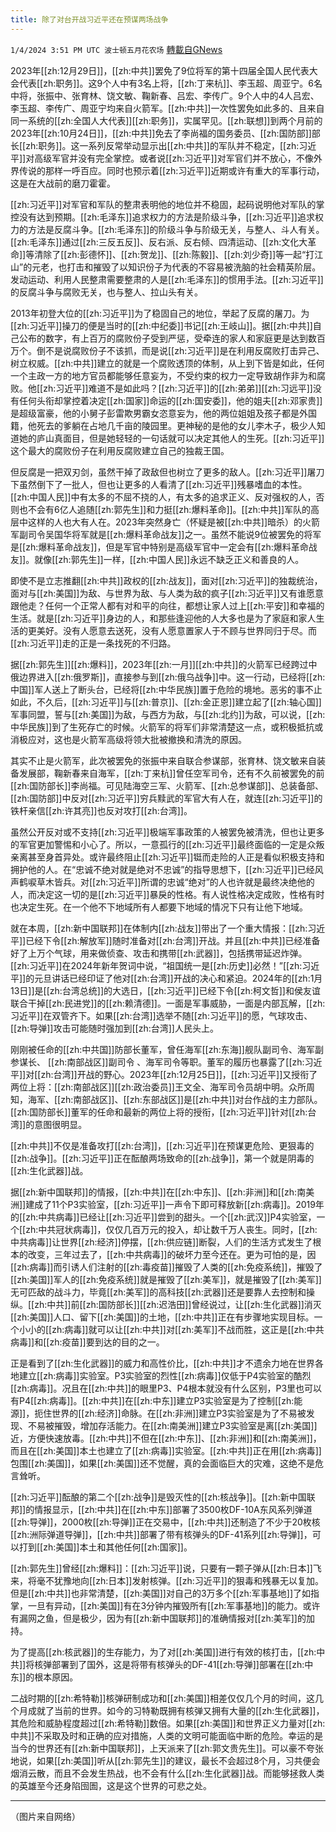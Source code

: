 ```yaml
---
title: 除了对台开战习近平还在预谋两场战争
---
```

`1/4/2024 3:51 PM UTC 波士顿五月花农场` [轉載自GNews](https://gnews.org/articles/2184263)

2023年[[zh:12月29日]]，[[zh:中共]]罢免了9位将军的第十四届全国人民代表大会代表[[zh:职务]]。这9个人中有3名上将，[[zh:丁来杭]]、李玉超、周亚宁。6名中将，张振中、张育林、饶文敏、鞠新春、吕宏、李传广。9个人中的4人吕宏、李玉超、李传广、周亚宁均来自火箭军。[[zh:中共]]一次性罢免如此多的、且来自同一系统的[[zh:全国人大代表]][[zh:职务]]，实属罕见。[[zh:联想]]到两个月前的2023年[[zh:10月24日]]，[[zh:中共]]免去了李尚福的国务委员、[[zh:国防部]]部长[[zh:职务]]。这一系列反常举动显示出[[zh:中共]]的军队并不稳定，[[zh:习近平]]对高级军官并没有完全掌控。或者说[[zh:习近平]]对军官们并不放心，不像外界传说的那样一呼百应。同时也预示着[[zh:习近平]]近期或许有重大的军事行动，这是在大战前的磨刀霍霍。

[[zh:习近平]]对军官和军队的整肃表明他的地位并不稳固，起码说明他对军队的掌控没有达到预期。[[zh:毛泽东]]追求权力的方法是阶级斗争，[[zh:习近平]]追求权力的方法是反腐斗争。[[zh:毛泽东]]的阶级斗争与阶级无关，与整人、斗人有关。[[zh:毛泽东]]通过[[zh:三反五反]]、反右派、反右倾、四清运动、[[zh:文化大革命]]等清除了[[zh:彭德怀]]、[[zh:贺龙]]、[[zh:陈毅]]、[[zh:刘少奇]]等一起“打江山”的元老，也打击和摧毁了以知识份子为代表的不容易被洗脑的社会精英阶层。发动运动、利用人民整肃需要整肃的人是[[zh:毛泽东]]的惯用手法。[[zh:习近平]]的反腐斗争与腐败无关，也与整人、拉山头有关。

2013年初登大位的[[zh:习近平]]为了稳固自己的地位，举起了反腐的屠刀。为[[zh:习近平]]操刀的便是当时的[[zh:中纪委]]书记[[zh:王岐山]]。据[[zh:中共]]自己公布的数字，有上百万的腐败份子受到严惩，受牵连的家人和家庭更是达到数百万个。倒不是说腐败份子不该抓，而是说[[zh:习近平]]是在利用反腐败打击异己、树立权威。[[zh:中共]]建立的就是一个腐败透顶的体制，从上到下皆是如此，任何一个主政一方的地方官员都能够任意妄为，不受约束的权力一定导致胡作非为和腐败。他[[zh:习近平]]难道不是如此吗？[[zh:习近平]]的[[zh:弟弟]][[zh:习远平]]没有任何头衔却掌控着决定[[zh:国家]]命运的[[zh:国安委]]，他的姐夫[[zh:邓家贵]]是超级富豪，他的小舅子彭雷欺男霸女恣意妄为，他的两位姐姐及孩子都是外国籍，他死去的爹躺在占地几千亩的陵园里。更神秘的是他的女儿李木子，极少人知道她的庐山真面目，但是她轻轻的一句话就可以决定其他人的生死。[[zh:习近平]]这个最大的腐败份子在利用反腐败建立自己的独裁王国。

但反腐是一把双刃剑，虽然干掉了政敌但也树立了更多的敌人。[[zh:习近平]]屠刀下虽然倒下了一批人，但也让更多的人看清了[[zh:习近平]]残暴嗜血的本性。[[zh:中国人民]]中有太多的不屈不挠的人，有太多的追求正义、反对强权的人，否则也不会有6亿人追随[[zh:郭先生]]和力挺[[zh:爆料革命]]。[[zh:中共]]军队的高层中这样的人也大有人在。2023年突然身亡（怀疑是被[[zh:中共]]暗杀）的火箭军副司令吴国华将军就是[[zh:爆料革命战友]]之一。虽然不能说9位被罢免的将军是[[zh:爆料革命战友]]，但是军官中特别是高级军官中一定会有[[zh:爆料革命战友]]。就像[[zh:郭先生]]一样，[[zh:中国人民]]永远不缺乏正义和善良的人。

即使不是立志推翻[[zh:中共]]政权的[[zh:战友]]，面对[[zh:习近平]]的独裁统治，面对与[[zh:美国]]为敌、与世界为敌、与人类为敌的疯子[[zh:习近平]]又有谁愿意跟他走？任何一个正常人都有对和平的向往，都想让家人过上[[zh:平安]]和幸福的生活。就是[[zh:习近平]]身边的人，和那些逢迎他的人大多也是为了家庭和家人生活的更美好。没有人愿意去送死，没有人愿意置家人于不顾与世界同归于尽。而[[zh:习近平]]走的正是一条找死的不归路。

据[[zh:郭先生]][[zh:爆料]]，2023年[[zh:一月]][[zh:中共]]的火箭军已经跨过中俄边界进入[[zh:俄罗斯]]，直接参与到[[zh:俄乌战争]]中。这一行动，已经将[[zh:中国]]军人送上了断头台，已经将[[zh:中华民族]]置于危险的境地。恶劣的事不止如此，不久后，[[zh:习近平]]与[[zh:普京]]、[[zh:金正恩]]建立起了[[zh:轴心国]]军事同盟，誓与[[zh:美国]]为敌，与西方为敌，与[[zh:北约]]为敌，可以说，[[zh:中华民族]]到了生死存亡的时候。火箭军的将军们非常清楚这一点，或积极抵抗或消极应对，这也是火箭军高级将领大批被撤换和清洗的原因。

其实不止是火箭军，此次被罢免的张振中来自联合参谋部，张育林、饶文敏来自装备发展部，鞠新春来自海军，[[zh:丁来杭]]曾任空军司令，还有不久前被罢免的前[[zh:国防部长]]李尚福。可见陆海空三军、火箭军、[[zh:总参谋部]]、总装备部、[[zh:国防部]]中反对[[zh:习近平]]穷兵黩武的军官大有人在，就连[[zh:习近平]]的铁杆亲信[[zh:许其亮]]也反对攻打[[zh:台湾]]。

虽然公开反对或不支持[[zh:习近平]]极端军事政策的人被罢免被清洗，但也让更多的军官更加警惕和小心了。所以，一意孤行的[[zh:习近平]]最终面临的一定是众叛亲离甚至身首异处。或许最终阻止[[zh:习近平]]铤而走险的人正是看似积极支持和拥护他的人。在“忠诚不绝对就是绝对不忠诚”的指导思想下，[[zh:习近平]]已经风声鹤唳草木皆兵。对[[zh:习近平]]所谓的忠诚“绝对”的人也许就是最终决绝他的人，而决定这一切的是[[zh:习近平]]暴戾的性格。有人说性格决定成败，性格有时也决定生死。在一个他不下地域所有人都要下地域的情况下只有让他下地域。

就在本周，[[zh:新中国联邦]]在体制内[[zh:战友]]带出了一个重大情报：[[zh:习近平]]已经下令[[zh:解放军]]随时准备对[[zh:台湾]]开战。并且[[zh:中共]]已经准备好了上万个气球，用来做侦查、攻击和携带[[zh:武器]]，包括携带延迟炸弹。[[zh:习近平]]在2024年新年贺词中说，“祖国统一是[[zh:历史]]必然！”[[zh:习近平]]的元旦讲话已经印证了他对[[zh:台湾]]开战的决心和紧迫。2024年的[[zh:1月13日]]是[[zh:台湾总统]]的大选日，[[zh:习近平]]已经下令[[zh:柯文哲]]和侯友谊联合干掉[[zh:民进党]]的[[zh:赖清德]]。一面是军事威胁，一面是内部瓦解，[[zh:习近平]]在双管齐下。如果[[zh:台湾]]选举不随[[zh:习近平]]的愿，气球攻击、[[zh:导弹]]攻击可能随时强加到[[zh:台湾]]人民头上。

刚刚被任命的[[zh:中共国]]防部长董军，曾任海军[[zh:东海]]舰队副司令、海军副参谋长、 [[zh:南部战区]]副司令 、海军司令等职。董军的履历也暴露了[[zh:习近平]]对[[zh:台湾]]开战的野心。2023年[[zh:12月25日]]，[[zh:习近平]]又授衔了两位上将：[[zh:南部战区]][[zh:政治委员]]王文全、海军司令员胡中明。众所周知，海军、[[zh:南部战区]]、[[zh:东部战区]]是[[zh:中共]]对台作战的主力部队。[[zh:国防部长]]董军的任命和最新的两位上将的授衔，[[zh:习近平]]针对[[zh:台湾]]的意图很明显。

[[zh:中共]]不仅是准备攻打[[zh:台湾]]，[[zh:习近平]]在预谋更危险、更狠毒的[[zh:战争]]。[[zh:习近平]]正在酝酿两场致命的[[zh:战争]]，第一个就是阴毒的[[zh:生化武器]]战。

据[[zh:新中国联邦]]的情报，[[zh:中共]]在[[zh:中东]]、[[zh:非洲]]和[[zh:南美洲]]建成了11个P3实验室，[[zh:习近平]]一声令下即可释放新[[zh:病毒]]。2019年的[[zh:中共病毒]]已经让[[zh:习近平]]尝到的甜头。一个[[zh:武汉]]P4实验室，一个[[zh:中共冠状病毒]]，仅仅几百万元的投入，却让数千万人丧生。同时，[[zh:中共病毒]]让世界[[zh:经济]]停摆，[[zh:供应链]]断裂，人们的生活方式发生了根本的改变，三年过去了，[[zh:中共病毒]]的破坏力至今还在。更为可怕的是，因[[zh:病毒]]而引诱人们注射的[[zh:毒疫苗]]摧毁了人类的[[zh:免疫系统]]，摧毁了[[zh:美国]]军人的[[zh:免疫系统]]就是摧毁了[[zh:美军]]，就是摧毁了[[zh:美军]]无可匹敌的战斗力，毕竟[[zh:美军]]的高科技[[zh:武器]]还是要靠人去控制和操纵。[[zh:中共]]前[[zh:国防部长]][[zh:迟浩田]]曾经说过，让[[zh:生化武器]]消灭[[zh:美国]]人口、留下[[zh:美国]]的土地，[[zh:中共]]正在有步骤地实现目标。一个小小的[[zh:病毒]]就可以让[[zh:中共]]对[[zh:美军]]不战而胜，这正是[[zh:中共病毒]]和[[zh:疫苗]]要到达的目的之一。

正是看到了[[zh:生化武器]]的威力和高性价比，[[zh:中共]]才不遗余力地在世界各地建立[[zh:病毒]]实验室。P3实验室的烈性[[zh:病毒]]仅低于P4实验室的酷烈[[zh:病毒]]。况且在[[zh:中共]]的眼里P3、P4根本就没有什么区别，P3里也可以有P4[[zh:病毒]]。[[zh:中共]]在[[zh:中东]]建立P3实验室是为了控制[[zh:能源]]，扼住世界的[[zh:经济]]命脉。在[[zh:非洲]]建立P3实验室是为了不易被发现、不易被摧毁，增加存活能力。在[[zh:南美洲]]建立P3实验室是离[[zh:美国]]近，方便快速放毒。[[zh:中共]]不但在[[zh:中东]]、[[zh:非洲]]和[[zh:南美洲]]，而且在[[zh:美国]]本土也建立了[[zh:病毒]]实验室。[[zh:中共]]正在用[[zh:病毒]]包围[[zh:美国]]，如果[[zh:美国]]还不觉醒，真的会面临巨大的灾难，这绝不是危言耸听。

[[zh:习近平]]酝酿的第二个[[zh:战争]]是毁灭性的[[zh:核战争]]。[[zh:新中国联邦]]的情报显示，[[zh:中共]]在[[zh:中东]]部署了3500枚DF-10A东风系列弹道[[zh:导弹]]，2000枚[[zh:导弹]]正在交易中，[[zh:中共]]还制造了不少于20枚核[[zh:洲际弹道导弹]]，[[zh:中共]]部署了带有核弹头的DF-41系列[[zh:导弹]]，可以打到[[zh:美国]]本土和其他任何[[zh:国家]]。

[[zh:郭先生]]曾经[[zh:爆料]]：[[zh:习近平]]说，只要有一颗子弹从[[zh:日本]]飞来，将毫不犹豫地向[[zh:日本]]发射核弹。[[zh:习近平]]的狠毒和残暴无以复加。但是[[zh:中共]]也非常清楚，[[zh:美国]]对自己的3万多个[[zh:军事基地]]了如指掌，一旦有异动，[[zh:美国]]有在3分钟内摧毁所有[[zh:军事基地]]的能力。或许有漏网之鱼，但是极少，因为有[[zh:新中国联邦]]的准确情报对[[zh:美军]]的加持。

为了提高[[zh:核武器]]的生存能力，为了对[[zh:美国]]进行有效的核打击，[[zh:中共]]将核弹部署到了国外，这是将带有核弹头的DF-41[[zh:导弹]]部署在[[zh:中东]]的根本原因。

二战时期的[[zh:希特勒]]核弹研制成功和[[zh:美国]]相差仅仅几个月的时间，这几个月成就了当前的世界。如今的习特勒既拥有核弹又拥有大量的[[zh:生化武器]]，其危险和威胁程度超过[[zh:希特勒]]数倍。如果[[zh:美国]]和世界正义力量对[[zh:中共]]不采取及时和正确的应对措施，人类的文明可能面临中断的危险。幸运的是当今的世界还有[[zh:新中国联邦]]，上天派来了[[zh:郭文贵先生]]。可以豪不夸张地说，如果[[zh:美国]]听从[[zh:郭先生]]的建议，最长不会超过8个月，习共便会烟消云散，而且不会发生热战，也不会有什么[[zh:生化武器]]战。而能够拯救人类的英雄至今还身陷囹圄，这是这个世界的可悲之处。

---
（图片来自网络）
